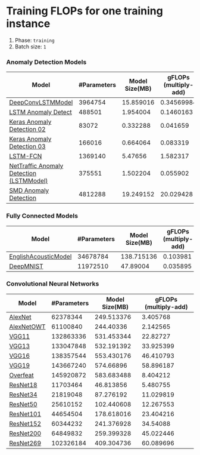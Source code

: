 # Training FLOPs for one training instance

1. Phase: `training`
2. Batch size: `1`


### Anomaly Detection Models
Model                                                                                  |  #Parameters |   Model Size(MB)  |   gFLOPs (multiply-add)
---------------------------------------------------------------------------------------|--------------|-------------------|--------------------------
[DeepConvLSTMModel](./deep_conv_lstm.ipynb)                                            |  3964754     |   15.859016       |   0.34569984
[LSTM Anomaly Detect](./deepts_models.ipynb#LSTM-Anomaly-Detect)                       |  488501      |   1.954004        |   0.1460163
[Keras Anomaly Detection 02](./deepts_models.ipynb#Keras-Anomaly-Detection)            |  83072       |   0.332288        |   0.041659
[Keras Anomaly Detection 03](./deepts_models.ipynb#MTSAnomalyDetection)                |  166016      |   0.664064        |   0.083319	
[LSTM-FCN](./lstm_fcn.ipynb)                                                           |  1369140     |   5.47656         |   1.582317
[NetTraffic Anomaly Detection (LSTMModel)](./net_traffic_anom_detect_google.ipynb)     |  375551      |   1.502204        |   0.055902
[SMD Anomaly Detection](./smd_anom_detect.ipynb)                                       |  4812288     |   19.249152       |   20.029428

### Fully Connected Models 
Model                                                                                  |  #Parameters |   Model Size(MB)  |   gFLOPs (multiply-add)
---------------------------------------------------------------------------------------|--------------|-------------------|--------------------------
[EnglishAcousticModel](./dlbs_models.ipynb#Training)                                   |  34678784    |   138.715136      |   0.103981
[DeepMNIST](./dlbs_models.ipynb#Training)                                              |  11972510    |   47.89004        |   0.035895

### Convolutional Neural Networks
Model                                                                                  |  #Parameters |   Model Size(MB)  |   gFLOPs (multiply-add)
---------------------------------------------------------------------------------------|--------------|-------------------|--------------------------
[AlexNet](./dlbs_models.ipynb#Training)                                                |  62378344    |   249.513376      |   3.405768
[AlexNetOWT](./dlbs_models.ipynb#Training)                                             |  61100840    |   244.40336       |   2.142565
[VGG11](./dlbs_models.ipynb#Training)                                                  |  132863336   |   531.453344      |   22.82727
[VGG13](./dlbs_models.ipynb#Training)                                                  |  133047848   |   532.191392      |   33.925399
[VGG16](./dlbs_models.ipynb#Training)                                                  |  138357544   |   553.430176      |   46.410793
[VGG19](./dlbs_models.ipynb#Training)                                                  |  143667240   |   574.66896       |   58.896187
[Overfeat](./dlbs_models.ipynb#Training)                                               |  145920872   |   583.683488      |   8.404212
[ResNet18](./dlbs_models.ipynb#Training)                                               |  11703464    |   46.813856       |   5.480755
[ResNet34](./dlbs_models.ipynb#Training)                                               |  21819048    |   87.276192       |   11.029819
[ResNet50](./dlbs_models.ipynb#Training)                                               |  25610152    |   102.440608      |   12.267553
[ResNet101](./dlbs_models.ipynb#Training)                                              |  44654504    |   178.618016      |   23.404216
[ResNet152](./dlbs_models.ipynb#Training)                                              |  60344232    |   241.376928      |   34.54088
[ResNet200](./dlbs_models.ipynb#Training)                                              |  64849832    |   259.399328      |   45.022446
[ResNet269](./dlbs_models.ipynb#Training)                                              |  102326184   |   409.304736      |   60.089696

